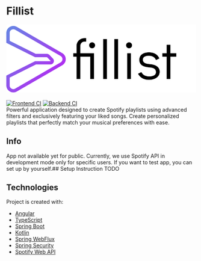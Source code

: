 # Fillist
![fillist](ui/logo/logo_label.png) 
<br><br>
[![Frontend CI](https://github.com/akai-org/fillist/actions/workflows/frontend-ci.yml/badge.svg)](https://github.com/akai-org/fillist/actions/workflows/frontend-ci.yml)
[![Backend CI](https://github.com/akai-org/fillist/actions/workflows/backend-ci.yml/badge.svg)](https://github.com/akai-org/fillist/actions/workflows/backend-ci.yml)
<br>
Powerful application designed to create Spotify playlists using advanced filters and exclusively featuring your liked songs. Create personalized playlists that perfectly match your musical preferences with ease.
## Info
App not available yet for public. Currently, we use Spotify API in development mode only for specific users. If you want to test app, you can set up by yourself.## Setup Instruction
TODO
## Technologies
Project is created with:
- [Angular](https://angular.io/)
- [TypeScript](https://www.typescriptlang.org/)
- [Spring Boot](https://spring.io/projects/spring-boot)
- [Kotlin](https://kotlinlang.org/)
- [Spring WebFlux](https://docs.spring.io/spring-framework/docs/current/reference/html/web-reactive.html)
- [Spring Security](https://spring.io/projects/spring-security)
- [Spotify Web API](https://developer.spotify.com/documentation/web-api/)

